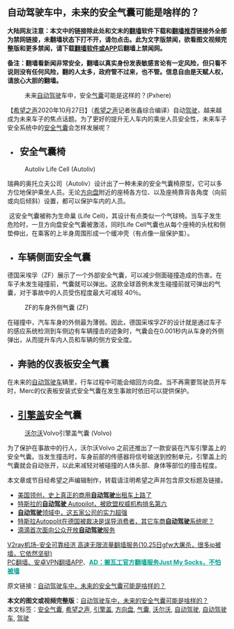 <h2>自动驾驶车中，未来的安全气囊可能是啥样的？</h2> <p class="notice"><b>大陆网友注意：本文中的链接除此处和文末的<a href="https://github.com/bannedbook/fanqiang" >翻墙</a>软件下载和<a href="https://github.com/killgcd/justmysocks/blob/master/README.md">翻墙推荐</a>链接外全部为禁网链接，未翻墙状态下打不开，请勿点击。此为文字版禁闻，欲看图文视频完整版和更多禁闻，请下载<a href="https://github.com/bannedbook/fanqiang">翻墙软件或APP</a>后翻墙上禁闻网。</p><p>备注：翻墙看新闻非常安全，翻墙以真实身份发表敏感言论有一定风险，但只看不说则没有任何风险，翻的人太多，政府管不过来，也不管。信息自由是天赋人权，请放心大胆的翻墙。</b></p>  <div class="entry"> <figure><figcaption>未来<a href="https://www.bannedbook.org/bnews/tag/%e8%87%aa%e5%8a%a8%e9%a9%be%e9%a9%b6/" class="st_tag internal_tag" rel="tag" title="标签 自动驾驶 下的日志">自动驾驶</a>车中，安全<a href="https://www.bannedbook.org/bnews/tag/%E6%B0%94%E5%9B%8A/" class="st_tag internal_tag" rel="tag" title="标签 气囊 下的日志">气囊</a>可能是这样的？(Pxhere)</figcaption></figure> <p>【<span class='wp_keywordlink_affiliate'><a href="https://www.soundofhope.org" title="希望之声" target="_blank">希望之声</a></span>2020年10月27日】（<a href="https://www.bannedbook.org/bnews/tag/%e5%b8%8c%e6%9c%9b%e4%b9%8b%e5%a3%b0/" class="st_tag internal_tag" rel="tag" title="标签 希望之声 下的日志">希望之声</a>记者张鑫综合编译）自动<a href="https://www.bannedbook.org/bnews/tag/%E9%A9%BE%E9%A9%B6/" class="st_tag internal_tag" rel="tag" title="标签 驾驶 下的日志">驾驶</a>，越来越成为未来车子的焦点话题。为了更好的提升无人车内的乘坐人员安全性，未来车子安全系统中的<a href="https://www.bannedbook.org/bnews/tag/%E5%AE%89%E5%85%A8%E6%B0%94%E5%9B%8A/" class="st_tag internal_tag" rel="tag" title="标签 安全气囊 下的日志">安全气囊</a>会怎样发展呢？</p> <ul> <li> <h2> 安全气囊椅</h2> </li> </ul> <figure><figcaption>Autoliv Life Cell (Autoliv)</figcaption></figure> <p>瑞典的奥托立夫公司（Autoliv）设计出了一种未来的安全气囊椅原型，它可以多方位地保护乘坐人员。无论<a href="https://www.bannedbook.org/bnews/tag/%E6%96%B9%E5%90%91%E7%9B%98/" class="st_tag internal_tag" rel="tag" title="标签 方向盘 下的日志">方向盘</a>附近的座椅各方位、以及座椅靠背各角度（向前或向后倾斜）设置，都可以保护车内的人员。</p> <p> 这安全气囊被称为生命巢 (Life Cell)，其设计有点类似一个气球椅。当车子发生危险时，一旦方向盘安全气囊被激活，同时Life Cell气囊也从每个座椅的头枕和侧垫伸出，在乘客的上半身周围形成一个缓冲壳（有点像一层保护茧）。</p>  <p></p> <ul> <li> <h2>车辆侧面安全气囊</h2> </li> </ul> <p>德国采埃孚（ZF）展示了一个外部安全气囊，可以减少侧面碰撞造成的伤害。在车子未发生碰撞前，气囊就可以弹出。这款全球首例未发生碰撞前就可弹出的气囊，对于事故中的人员受伤程度最大可减轻 40％。</p> <figure><figcaption>ZF的车身外侧气囊 (ZF)</figcaption></figure> <p>在碰撞中，汽车车身的外侧最为薄弱。因此，德国采埃孚ZF的设计就是通过车子的感应系统检测到车侧边有车辆撞击的迹象时，气囊会在0.001秒内从车身的外侧弹出，从而提升车内人员和车辆的侧方安全度。</p>  <ul> <li> <h2>奔驰的仪表板安全气囊</h2> </li> </ul> <p>在未来的<a href="https://www.bannedbook.org/bnews/tag/%E8%87%AA%E5%8A%A8%E9%A9%BE%E9%A9%B6%E8%BD%A6/" class="st_tag internal_tag" rel="tag" title="标签 自动驾驶车 下的日志">自动驾驶车</a>辆里，行车过程中可能会缩回方向盘。当不再需要驾驶员开车时，Merc的仪表板安装式安全气囊在发生事故时依旧可以提供保护。</p> <ul> <li> <h2><a href="https://www.bannedbook.org/bnews/tag/%E5%BC%95%E6%93%8E%E7%9B%96/" class="st_tag internal_tag" rel="tag" title="标签 引擎盖 下的日志">引擎盖</a>安全气囊</h2> </li> </ul> <figure><figcaption><a href="https://www.bannedbook.org/bnews/tag/%e6%b2%83%e5%b0%94%e6%b2%83/" class="st_tag internal_tag" rel="tag" title="标签 沃尔沃 下的日志">沃尔沃</a>Volvo引擎盖气囊  (Volvo)</figcaption></figure> <p>为了保护在事故中的行人，沃尔沃Volvo 之前还推出了一款安装在汽车引擎盖上的安全气囊。当发生撞击时，车身前部的传感器将信号输送到控制单元，引擎盖上的气囊就会自动张开，以此来减轻对被碰撞的人体头部、身体等部位的撞击程度。</p> <p>本文章或节目经希望之声编辑制作，转载请注明希望之声并包含原文标题及链接。</p>  <ul class='op-related-articles' title='相关阅读'> <li><a href='https://www.bannedbook.org/bnews/comments/20201011/1412041.html' target='_blank'>美国领创，史上真正的商用<b>自动驾驶</b>出租车上路了</a></li> <li><a href='https://www.bannedbook.org/bnews/comments/20201002/1406611.html' target='_blank'>特斯拉的<b>自动驾驶</b> Autopilot，被欧盟权威机构排名第六</a></li> <li><a href='https://www.bannedbook.org/bnews/comments/20200821/1383247.html' target='_blank'><b>自动驾驶</b>领域中，这五家公司的实力超强</a></li> <li><a href='https://www.bannedbook.org/bnews/comments/20200720/1363687.html' target='_blank'>特斯拉Autopolit在德国被裁决是误导消费者，其它车商<b>自动驾驶</b>系统呢？</a></li> <li><a href='https://www.bannedbook.org/bnews/baitai/20200627/1351557.html' target='_blank'>滴滴首次面向公众开放<b>自动驾驶</b>服务</a></li> </ul> <p class="texttj"> <a href="https://www.bannedbook.org/forum23/topic22702.html" target="_blank">V2ray机场-安全可靠经济 高速无限流量翻墙服务(10.25日gfw大屠杀，很多ip被墙，它依然坚挺)</a><br/> <a href="https://github.com/bannedbook/fanqiang/wiki/%E7%A6%81%E9%97%BB%E7%BD%91%E5%AE%89%E5%8D%93%E7%BF%BB%E5%A2%99%E6%96%B0%E9%97%BBAPP" target="_blank">PC翻墙、安卓VPN翻墙APP</a>、<span onclick="window.open('https://github.com/killgcd/justmysocks/blob/master/README.md')" style="font-weight:bold;color:#00A191;cursor:pointer;text-decoration:underline;outline:none">AD：搬瓦工官方翻墙服务Just My Socks，不怕被墙</span></p><p>原文链接：<a class="src_link"  href="https://www.soundofhope.org/post/436633" target="_blank">自动驾驶车中，未来的安全气囊可能是啥样的？</a></p><a name='sharetosocial'></a>       <div><b>本文的图文或视频完整版</b>：<a href='https://www.bannedbook.org/bnews/comments/20201028/1421525.html'>自动驾驶车中，未来的安全气囊可能是啥样的？</a></div>  </div><!--END ENTRY--> <div class="postfooter"> <div>本文标签：<a href="https://www.bannedbook.org/bnews/tag/%E5%AE%89%E5%85%A8%E6%B0%94%E5%9B%8A/" rel="tag">安全气囊</a>, <a href="https://www.bannedbook.org/bnews/tag/%e5%b8%8c%e6%9c%9b%e4%b9%8b%e5%a3%b0/" rel="tag">希望之声</a>, <a href="https://www.bannedbook.org/bnews/tag/%E5%BC%95%E6%93%8E%E7%9B%96/" rel="tag">引擎盖</a>, <a href="https://www.bannedbook.org/bnews/tag/%E6%96%B9%E5%90%91%E7%9B%98/" rel="tag">方向盘</a>, <a href="https://www.bannedbook.org/bnews/tag/%E6%B0%94%E5%9B%8A/" rel="tag">气囊</a>, <a href="https://www.bannedbook.org/bnews/tag/%e6%b2%83%e5%b0%94%e6%b2%83/" rel="tag">沃尔沃</a>, <a href="https://www.bannedbook.org/bnews/tag/%e8%87%aa%e5%8a%a8%e9%a9%be%e9%a9%b6/" rel="tag">自动驾驶</a>, <a href="https://www.bannedbook.org/bnews/tag/%E8%87%AA%E5%8A%A8%E9%A9%BE%E9%A9%B6%E8%BD%A6/" rel="tag">自动驾驶车</a>, <a href="https://www.bannedbook.org/bnews/tag/%E9%A9%BE%E9%A9%B6/" rel="tag">驾驶</a></div>  </div><!--END POSTFOOTER--> 